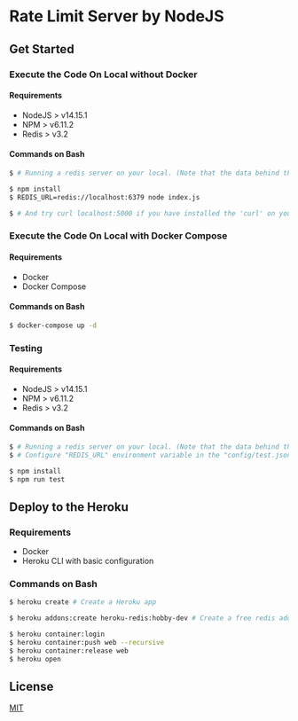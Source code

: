 # Rate Limit Server by NodeJS

## Get Started

### Execute the Code On Local without Docker
#### Requirements
* NodeJS > v14.15.1
* NPM > v6.11.2
* Redis > v3.2

#### Commands on Bash
```sh
$ # Running a redis server on your local. (Note that the data behind the redis server must be for test purpose)

$ npm install
$ REDIS_URL=redis://localhost:6379 node index.js

$ # And try curl localhost:5000 if you have installed the 'curl' on your machine.
```

### Execute the Code On Local with Docker Compose
#### Requirements
* Docker
* Docker Compose

#### Commands on Bash
```sh
$ docker-compose up -d
```

### Testing
#### Requirements
* NodeJS > v14.15.1
* NPM > v6.11.2
* Redis > v3.2

#### Commands on Bash
```sh
$ # Running a redis server on your local. (Note that the data behind the redis server must be for test purpose)
$ # Configure "REDIS_URL" environment variable in the "config/test.json" file

$ npm install
$ npm run test
```

## Deploy to the Heroku
### Requirements
* Docker
* Heroku CLI with basic configuration

### Commands on Bash
```sh
$ heroku create # Create a Heroku app

$ heroku addons:create heroku-redis:hobby-dev # Create a free redis addon on the app

$ heroku container:login
$ heroku container:push web --recursive
$ heroku container:release web
$ heroku open
```

## License
[MIT](./LICENSE)